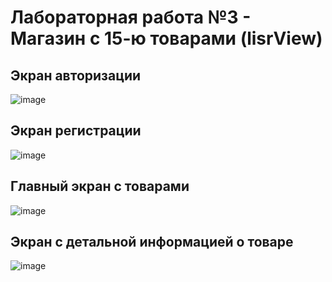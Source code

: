 # Лабораторная работа №3 - Магазин с 15-ю товарами (lisrView)
## Экран авторизации 
![image](https://github.com/vanbyte02/lab_3_27.02.24/assets/144317893/d3933186-6383-4ec0-9b6c-51ee6cc560b9)

## Экран регистрации 
![image](https://github.com/vanbyte02/lab_3_27.02.24/assets/144317893/89084f4f-3460-49a6-afbd-afa27395eedb)

## Главный экран с товарами 

![image](https://github.com/vanbyte02/lab_3_27.02.24/assets/144317893/c5237a15-a8e9-4fe4-849f-624fa89d28f1)

## Экран с детальной информацией о товаре 

![image](https://github.com/vanbyte02/lab_3_27.02.24/assets/144317893/507e2c69-7ba7-4700-bcab-ee29534f1e26)
